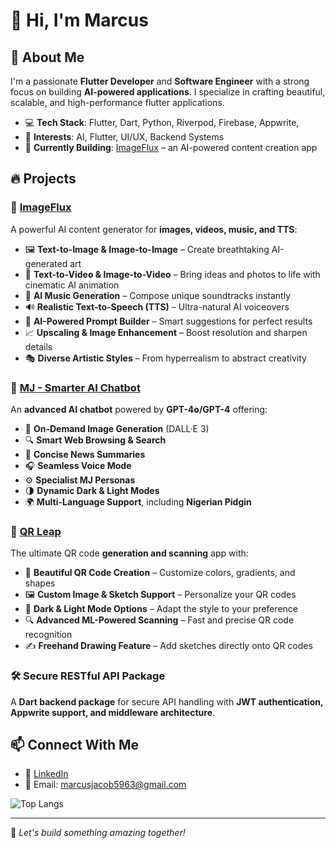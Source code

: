 # 👋 Hi, I'm Marcus 

## 🚀 About Me  
I'm a passionate **Flutter Developer** and **Software Engineer** with a strong focus on building **AI-powered applications**. I specialize in crafting beautiful, scalable, and high-performance flutter applications.  

- 💻 **Tech Stack**: Flutter, Dart, Python, Riverpod, Firebase, Appwrite,   
- 🎨 **Interests**: AI, Flutter, UI/UX, Backend Systems  
- 📱 **Currently Building**: [ImageFlux](https://play.google.com/store/apps/details?id=com.marcusxtechnologies.imageflux) – an AI-powered content creation app  


## 🔥 Projects  
### 🚀 [ImageFlux](https://play.google.com/store/apps/details?id=com.marcusxtechnologies.imageflux)  
A powerful AI content generator for **images, videos, music, and TTS**:
- 🖼️ **Text-to-Image & Image-to-Image** – Create breathtaking AI-generated art  
- 🎥 **Text-to-Video & Image-to-Video** – Bring ideas and photos to life with cinematic AI animation  
- 🎵 **AI Music Generation** – Compose unique soundtracks instantly  
- 🔊 **Realistic Text-to-Speech (TTS)** – Ultra-natural AI voiceovers  
- 🚀 **AI-Powered Prompt Builder** – Smart suggestions for perfect results  
- 📈 **Upscaling & Image Enhancement** – Boost resolution and sharpen details  
- 🎭 **Diverse Artistic Styles** – From hyperrealism to abstract creativity 


### 🤖 [MJ - Smarter AI Chatbot](https://play.google.com/store/apps/details?id=com.marcusxtechnologies.mj)  
An **advanced AI chatbot** powered by **GPT-4o/GPT-4** offering:  
- 🎨 **On-Demand Image Generation** (DALL·E 3)  
- 🔍 **Smart Web Browsing & Search**  
- 📰 **Concise News Summaries**  
- 🎧 **Seamless Voice Mode**  
- ⚙️ **Specialist MJ Personas**  
- 🌗 **Dynamic Dark & Light Modes**  
- 🌍 **Multi-Language Support**, including **Nigerian Pidgin**


### 📱 [QR Leap](https://play.google.com/store/apps/details?id=com.marcusxtechnologies.qrleap)  
The ultimate QR code **generation and scanning** app with:  
- 🎨 **Beautiful QR Code Creation** – Customize colors, gradients, and shapes  
- 🖼️ **Custom Image & Sketch Support** – Personalize your QR codes  
- 🌙 **Dark & Light Mode Options** – Adapt the style to your preference  
- 🔍 **Advanced ML-Powered Scanning** – Fast and precise QR code recognition  
- ✍️ **Freehand Drawing Feature** – Add sketches directly onto QR codes  


### 🛠️ Secure RESTful API Package  
A **Dart backend package** for secure API handling with **JWT authentication, Appwrite support, and middleware architecture**.  


## 📫 Connect With Me  
- 💼 [LinkedIn](https://www.linkedin.com/in/marcus963/)  
- 📧 Email: marcusjacob5963@gmail.com  



![Top Langs](https://github-readme-stats.vercel.app/api/top-langs/?username=mj-963&layout=compact&theme=radical)  

---

🚀 *Let's build something amazing together!*
